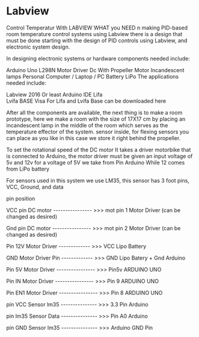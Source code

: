 # Labview
Control Temperatur With LABVIEW
WHAT you NEED
n making PID-based room temperature control systems using Labview there is a design that must be done starting with the design of PID controls using Labview, and electronic system design.

In designing electronic systems or hardware components needed include:

Arduino Uno
L298N Motor Driver
Dc With Propeller Motor
Incandescent lamps
Personal Computer / Laptop / PC
Battery LiPo
The applications needed include:

Labview 2016 Or least
Arduino IDE
Lifa <BR>
Lvifa BASE
Visa
For Lifa and Lvifa Base can be downloaded here

After all the components are available, the next thing is to make a room prototype, here we make a room with the size of 17X17 cm by placing an incandescent lamp in the middle of the room which serves as the temperature effector of the system. sensor inside, for flexing sensors you can place as you like in this case we store it right behind the propeller.

To set the rotational speed of the DC motor It takes a driver motorbike that is connected to Arduino, the motor driver must be given an input voltage of 5v and 12v for a voltage of 5V we take from Pin Arduino While 12 comes from LiPo battery

For sensors used in this system we use LM35, this sensor has 3 foot pins, VCC, Ground, and data

pin position

VCC pin DC motor ---------------- >>> mot pin 1 Motor Driver (can be changed as desired)

Gnd pin DC motor ---------------- >>> mot pin 2 Motor Driver (can be changed as desired)

Pin 12V Motor Driver ------------- >>> VCC Lipo Battery

GND Motor Driver Pin ------------- >>> GND Lipo Batery + Gnd Arduino

Pin 5V Motor Driver ---------------- >>> Pin5v ARDUINO UNO

Pin IN Motor Driver ---------------- >>> Pin 9 ARDUINO UNO

Pin EN1 Motor Driver ---------------- >>> Pin 8 ARDUINO UNO

pin VCC Sensor lm35 --------------- >>> 3.3 Pin Arduino

pin lm35 Sensor Data --------------- >>> Pin A0 Arduino

pin GND Sensor lm35 --------------- >>> Arduino GND Pin
